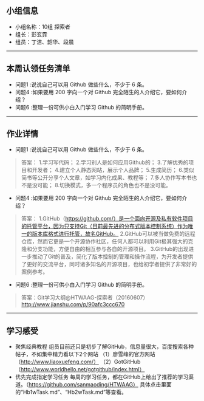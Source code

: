## 小组信息
- 小组名称：10组 探索者
- 组长：彭玄霏
- 组员：丁洁、韶华、段晨

------
## 本周认领任务清单
- 问题1 :说说自己可以用 Github 做些什么，不少于 6 条。
- 问题4 :如果要用 200 字向一个对 Github 完全陌生的人介绍它，要如何介绍？
- 问题6 :整理一份可供小白入门学习 Github 的简明手册。

------
## 作业详情
- 问题1 :说说自己可以用 Github 做些什么，不少于 6 条。
> 答案：
1.学习写代码；
2.学习别人是如何应用Github的；
3.了解优秀的项目和开发者；
4.建立个人静态网站，展示个人品牌；
5.生成简历；
6.类似简书等公开分享个人文章，如学习内化成果、教程等；
7.多人协作写本书也不是没可能；
8.切换模式，多一个程序员的角色也不是没可能。

- 问题4 :如果要用 200 字向一个对 Github 完全陌生的人介绍它，要如何介绍？
> 答案：
1.GitHub（https://github.com/）是一个面向开源及私有软件项目的托管平台，因为只支持Git（目前最先进的分布式版本控制系统）作为唯一的版本库格式进行托管，故名GitHub。
2.GitHub可以被当做免费的远程仓库，然而它更是一个开源协作社区，任何人都可以利用Git极其强大的克隆和分支功能，方便自由的相互参与各自的开源项目。
3.GitHub的出现进一步推动了Git的普及，简化了版本控制的管理和操作流程，为开发者提供了更好的交流平台，同时诸多知名的开源项目，也给初学者提供了非常好的案例参考。

- 问题6 :整理一份可供小白入门学习 Github 的简明手册。
> 答案：Git学习大纲@HTWAAG-探索者（20160607）http://www.jianshu.com/p/90afc3ccc670

------
## 学习感受
- 聚焦经典教程
组员目前还只是初步了解GitHub，信息量很大，百度搜索各种帖子，不如集中精力看以下2个网站
（1）廖雪峰的官方网站（http://www.liaoxuefeng.com/）
（2）GotGitHub（http://www.worldhello.net/gotgithub/index.html）
- 优先完成指定学习任务
每周的学习任务，都在GitHub上给出了推荐的学习渠道。（https://github.com/sanmaoding/HTWAAG）
具体点击里面的“Hb1wTask.md”、“Hb2wTask.md”等查看。

